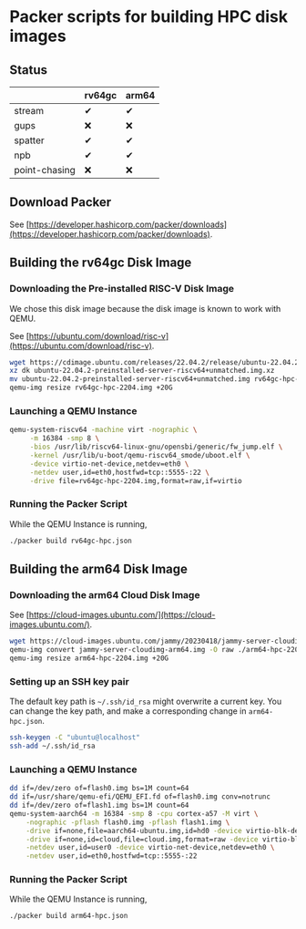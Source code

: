 # Packer scripts for building HPC disk images

## Status

|               | rv64gc | arm64 |
| ------------- | ------ | ----- |
| stream        |     ✔ |    ✔ |
| gups          |     ❌ |    ❌ |
| spatter       |     ✔ |    ✔ |
| npb           |     ✔ |    ✔ |
| point-chasing |     ❌ |    ❌ |

## Download Packer

See [https://developer.hashicorp.com/packer/downloads](https://developer.hashicorp.com/packer/downloads).

## Building the rv64gc Disk Image

### Downloading the Pre-installed RISC-V Disk Image

We chose this disk image because the disk image is known to work with QEMU.

See [https://ubuntu.com/download/risc-v](https://ubuntu.com/download/risc-v).

```sh
wget https://cdimage.ubuntu.com/releases/22.04.2/release/ubuntu-22.04.2-preinstalled-server-riscv64+unmatched.img.xz
xz dk ubuntu-22.04.2-preinstalled-server-riscv64+unmatched.img.xz
mv ubuntu-22.04.2-preinstalled-server-riscv64+unmatched.img rv64gc-hpc-2204.img
qemu-img resize rv64gc-hpc-2204.img +20G
```

### Launching a QEMU Instance

```sh
qemu-system-riscv64 -machine virt -nographic \
     -m 16384 -smp 8 \
     -bios /usr/lib/riscv64-linux-gnu/opensbi/generic/fw_jump.elf \
     -kernel /usr/lib/u-boot/qemu-riscv64_smode/uboot.elf \
     -device virtio-net-device,netdev=eth0 \
     -netdev user,id=eth0,hostfwd=tcp::5555-:22 \
     -drive file=rv64gc-hpc-2204.img,format=raw,if=virtio
```

### Running the Packer Script

While the QEMU Instance is running,

```sh
./packer build rv64gc-hpc.json
```

## Building the arm64 Disk Image

### Downloading the arm64 Cloud Disk Image

See [https://cloud-images.ubuntu.com/](https://cloud-images.ubuntu.com/).

```sh
wget https://cloud-images.ubuntu.com/jammy/20230418/jammy-server-cloudimg-arm64.img
qemu-img convert jammy-server-cloudimg-arm64.img -O raw ./arm64-hpc-2204.img
qemu-img resize arm64-hpc-2204.img +20G
```

### Setting up an SSH key pair

The default key path is `~/.ssh/id_rsa` might overwrite a current key.
You can change the key path, and make a corresponding change in
`arm64-hpc.json`.

```sh
ssh-keygen -C "ubuntu@localhost"
ssh-add ~/.ssh/id_rsa
```

### Launching a QEMU Instance

```sh
dd if=/dev/zero of=flash0.img bs=1M count=64
dd if=/usr/share/qemu-efi/QEMU_EFI.fd of=flash0.img conv=notrunc
dd if=/dev/zero of=flash1.img bs=1M count=64
qemu-system-aarch64 -m 16384 -smp 8 -cpu cortex-a57 -M virt \
    -nographic -pflash flash0.img -pflash flash1.img \
    -drive if=none,file=aarch64-ubuntu.img,id=hd0 -device virtio-blk-device,drive=hd0 \
    -drive if=none,id=cloud,file=cloud.img,format=raw -device virtio-blk-device,drive=cloud \
    -netdev user,id=user0 -device virtio-net-device,netdev=eth0 \
    -netdev user,id=eth0,hostfwd=tcp::5555-:22
```

### Running the Packer Script

While the QEMU Instance is running,

```sh
./packer build arm64-hpc.json
```